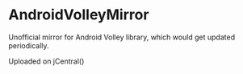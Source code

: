 # AndroidVolleyMirror
Unofficial mirror for Android Volley library, which would get updated periodically.

Uploaded on jCentral()
